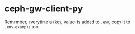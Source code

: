 # ceph-gw-client-py

Remember, everytime a (key, value) is added to `.env`, copy it to `.env.example` too.
